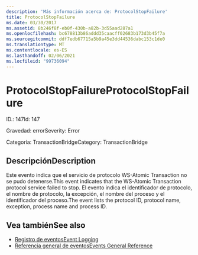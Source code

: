```yaml
---
description: 'Más información acerca de: ProtocolStopFailure'
title: ProtocolStopFailure
ms.date: 03/30/2017
ms.assetid: 8b246f8f-eb0f-430b-a82b-3d55aad287a1
ms.openlocfilehash: bc678813b86addd35caacff02683b173d3b45f7a
ms.sourcegitcommit: ddf7edb67715a5b9a45e3dd44536dabc153c1de0
ms.translationtype: MT
ms.contentlocale: es-ES
ms.lasthandoff: 02/06/2021
ms.locfileid: "99736094"
---
```

# <a name="protocolstopfailure"></a><span data-ttu-id="ffb01-103">ProtocolStopFailure</span><span class="sxs-lookup"><span data-stu-id="ffb01-103">ProtocolStopFailure</span></span>

<span data-ttu-id="ffb01-104">ID.: 147</span><span class="sxs-lookup"><span data-stu-id="ffb01-104">Id: 147</span></span>  
  
 <span data-ttu-id="ffb01-105">Gravedad: error</span><span class="sxs-lookup"><span data-stu-id="ffb01-105">Severity: Error</span></span>  
  
 <span data-ttu-id="ffb01-106">Categoría: TransactionBridge</span><span class="sxs-lookup"><span data-stu-id="ffb01-106">Category: TransactionBridge</span></span>  
  
## <a name="description"></a><span data-ttu-id="ffb01-107">Descripción</span><span class="sxs-lookup"><span data-stu-id="ffb01-107">Description</span></span>  

 <span data-ttu-id="ffb01-108">Este evento indica que el servicio de protocolo WS-Atomic Transaction no se pudo detenerse.</span><span class="sxs-lookup"><span data-stu-id="ffb01-108">This event indicates that the WS-Atomic Transaction protocol service failed to stop.</span></span> <span data-ttu-id="ffb01-109">El evento indica el identificador de protocolo, el nombre de protocolo, la excepción, el nombre del proceso y el identificador del proceso.</span><span class="sxs-lookup"><span data-stu-id="ffb01-109">The event lists the protocol ID, protocol name, exception, process name and process ID.</span></span>  
  
## <a name="see-also"></a><span data-ttu-id="ffb01-110">Vea también</span><span class="sxs-lookup"><span data-stu-id="ffb01-110">See also</span></span>

- [<span data-ttu-id="ffb01-111">Registro de eventos</span><span class="sxs-lookup"><span data-stu-id="ffb01-111">Event Logging</span></span>](index.md)
- [<span data-ttu-id="ffb01-112">Referencia general de eventos</span><span class="sxs-lookup"><span data-stu-id="ffb01-112">Events General Reference</span></span>](events-general-reference.md)
